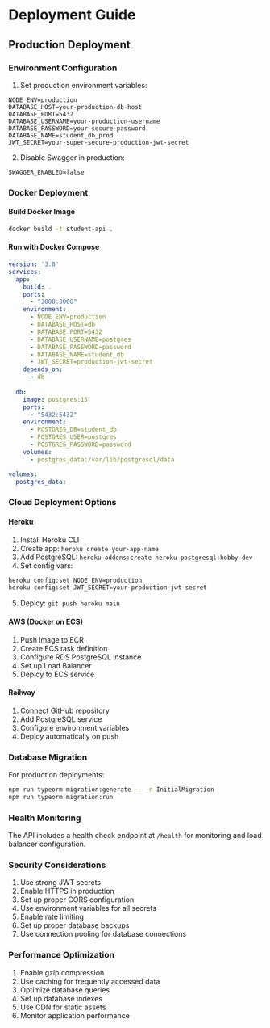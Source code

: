 # Deployment Guide

## Production Deployment

### Environment Configuration
1. Set production environment variables:
```env
NODE_ENV=production
DATABASE_HOST=your-production-db-host
DATABASE_PORT=5432
DATABASE_USERNAME=your-production-username
DATABASE_PASSWORD=your-secure-password
DATABASE_NAME=student_db_prod
JWT_SECRET=your-super-secure-production-jwt-secret
```

2. Disable Swagger in production:
```env
SWAGGER_ENABLED=false
```

### Docker Deployment

#### Build Docker Image
```bash
docker build -t student-api .
```

#### Run with Docker Compose
```yaml
version: '3.8'
services:
  app:
    build: .
    ports:
      - "3000:3000"
    environment:
      - NODE_ENV=production
      - DATABASE_HOST=db
      - DATABASE_PORT=5432
      - DATABASE_USERNAME=postgres
      - DATABASE_PASSWORD=password
      - DATABASE_NAME=student_db
      - JWT_SECRET=production-jwt-secret
    depends_on:
      - db
  
  db:
    image: postgres:15
    ports:
      - "5432:5432"
    environment:
      - POSTGRES_DB=student_db
      - POSTGRES_USER=postgres
      - POSTGRES_PASSWORD=password
    volumes:
      - postgres_data:/var/lib/postgresql/data

volumes:
  postgres_data:
```

### Cloud Deployment Options

#### Heroku
1. Install Heroku CLI
2. Create app: `heroku create your-app-name`
3. Add PostgreSQL: `heroku addons:create heroku-postgresql:hobby-dev`
4. Set config vars:
```bash
heroku config:set NODE_ENV=production
heroku config:set JWT_SECRET=your-production-jwt-secret
```
5. Deploy: `git push heroku main`

#### AWS (Docker on ECS)
1. Push image to ECR
2. Create ECS task definition
3. Configure RDS PostgreSQL instance
4. Set up Load Balancer
5. Deploy to ECS service

#### Railway
1. Connect GitHub repository
2. Add PostgreSQL service
3. Configure environment variables
4. Deploy automatically on push

### Database Migration
For production deployments:
```bash
npm run typeorm migration:generate -- -n InitialMigration
npm run typeorm migration:run
```

### Health Monitoring
The API includes a health check endpoint at `/health` for monitoring and load balancer configuration.

### Security Considerations
1. Use strong JWT secrets
2. Enable HTTPS in production
3. Set up proper CORS configuration
4. Use environment variables for all secrets
5. Enable rate limiting
6. Set up proper database backups
7. Use connection pooling for database connections

### Performance Optimization
1. Enable gzip compression
2. Use caching for frequently accessed data
3. Optimize database queries
4. Set up database indexes
5. Use CDN for static assets
6. Monitor application performance
